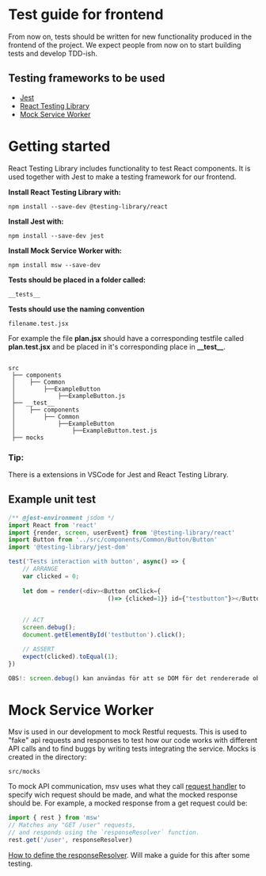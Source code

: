 # Test guide for frontend 
From now on, tests should be written for new functionality produced in the frontend of the project.
We expect people from now on to start building tests and develop TDD-ish. 

## Testing frameworks to be used
- [Jest](https://jestjs.io/docs/getting-started)
- [React Testing Library](https://testing-library.com/docs/react-testing-library/intro)
- [Mock Service Worker](https://mswjs.io/docs/)

# Getting started
React Testing Library includes functionality to test React components. It is used together with Jest to make a testing framework for our frontend.

**Install React Testing Library with:**

    npm install --save-dev @testing-library/react 

**Install Jest with:**

    npm install --save-dev jest 

**Install Mock Service Worker with:**

    npm install msw --save-dev

**Tests should be placed in a folder called:**

    __tests__ 

**Tests should use the naming convention**

    filename.test.jsx
    
For example the file **plan.jsx** should have a corresponding testfile called **plan.test.jsx** and be placed in it's corresponding place in **\_\_test\_\_**.
```

src
 ├── components
 │    ├── Common
 │        ├──ExampleButton
 │            ├──ExampleButton.js
 ├── __test__
 │    ├── components
 │        ├── Common
 │            ├──ExampleButton
 │                ├──ExampleButton.test.js
 ├── mocks

```

### Tip:
There is a extensions in VSCode for Jest and React Testing Library.

## Example unit test

```javascript 
/** @jest-environment jsdom */
import React from 'react'
import {render, screen, userEvent} from '@testing-library/react'
import Button from '../src/components/Common/Button/Button'
import '@testing-library/jest-dom'

test('Tests interaction with button', async() => {
    // ARRANGE
    var clicked = 0;
    
    let dom = render(<div><Button onClick={
                            ()=> {clicked=1}} id={"testbutton"}></Button></div>)
    

    // ACT
    screen.debug();
    document.getElementById('testbutton').click();

    // ASSERT
    expect(clicked).toEqual(1);
})

OBS!: screen.debug() kan användas för att se DOM för det rendererade objektet, i terminal.

```
# Mock Service Worker
Msv is used in our development to mock Restful requests. This is used to "fake" api requests and responses to test how our code works with different API calls and to find buggs by writing tests integrating the service. 
Mocks is created in the directory:

    src/mocks
    
To mock API communication, msv uses what they call [request handler](https://mswjs.io/docs/basics/request-handler) to specify wich request should be made, and what the mocked response should be.
For example, a mocked response from a get request could be:

```javascript 
import { rest } from 'msw'
// Matches any "GET /user" requests,
// and responds using the `responseResolver` function.
rest.get('/user', responseResolver)
```
[How to define the responseResolver](https://mswjs.io/docs/getting-started/mocks/rest-api). Will make a guide for this after some testing.







